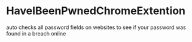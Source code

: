 # HaveIBeenPwnedChromeExtention


auto checks all password fields on websites to see if your password was found in a breach online
